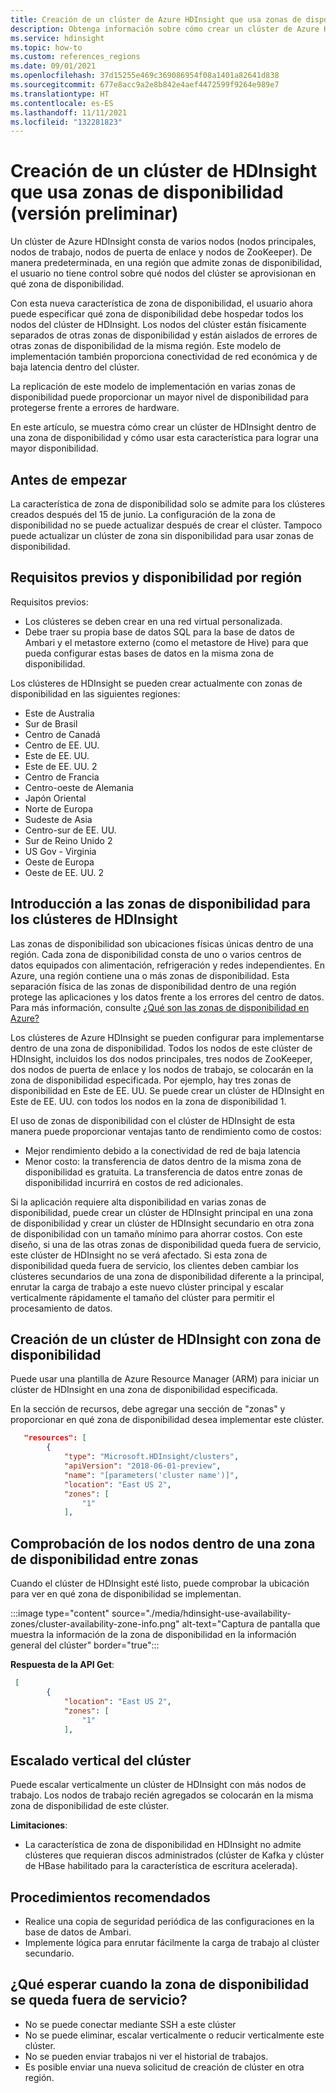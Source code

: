 ```yaml
---
title: Creación de un clúster de Azure HDInsight que usa zonas de disponibilidad
description: Obtenga información sobre cómo crear un clúster de Azure HDInsight que usa zonas de disponibilidad.
ms.service: hdinsight
ms.topic: how-to
ms.custom: references_regions
ms.date: 09/01/2021
ms.openlocfilehash: 37d15255e469c369086954f08a1401a82641d838
ms.sourcegitcommit: 677e8acc9a2e8b842e4aef4472599f9264e989e7
ms.translationtype: HT
ms.contentlocale: es-ES
ms.lasthandoff: 11/11/2021
ms.locfileid: "132281823"
---
```

# <a name="create-an-hdinsight-cluster-that-uses-availability-zones-preview"></a>Creación de un clúster de HDInsight que usa zonas de disponibilidad (versión preliminar)

Un clúster de Azure HDInsight consta de varios nodos (nodos principales, nodos de trabajo, nodos de puerta de enlace y nodos de ZooKeeper). De manera predeterminada, en una región que admite zonas de disponibilidad, el usuario no tiene control sobre qué nodos del clúster se aprovisionan en qué zona de disponibilidad. 

Con esta nueva característica de zona de disponibilidad, el usuario ahora puede especificar qué zona de disponibilidad debe hospedar todos los nodos del clúster de HDInsight. Los nodos del clúster están físicamente separados de otras zonas de disponibilidad y están aislados de errores de otras zonas de disponibilidad de la misma región. Este modelo de implementación también proporciona conectividad de red económica y de baja latencia dentro del clúster. 

La replicación de este modelo de implementación en varias zonas de disponibilidad puede proporcionar un mayor nivel de disponibilidad para protegerse frente a errores de hardware.

En este artículo, se muestra cómo crear un clúster de HDInsight dentro de una zona de disponibilidad y cómo usar esta característica para lograr una mayor disponibilidad. 

## <a name="before-you-begin"></a>Antes de empezar
La característica de zona de disponibilidad solo se admite para los clústeres creados después del 15 de junio. La configuración de la zona de disponibilidad no se puede actualizar después de crear el clúster. Tampoco puede actualizar un clúster de zona sin disponibilidad para usar zonas de disponibilidad.

## <a name="prerequisites-and-region-availability"></a>Requisitos previos y disponibilidad por región
Requisitos previos:

 - Los clústeres se deben crear en una red virtual personalizada. 
 - Debe traer su propia base de datos SQL para la base de datos de Ambari y el metastore externo (como el metastore de Hive) para que pueda configurar estas bases de datos en la misma zona de disponibilidad. 

Los clústeres de HDInsight se pueden crear actualmente con zonas de disponibilidad en las siguientes regiones:

 - Este de Australia
 - Sur de Brasil
 - Centro de Canadá
 - Centro de EE. UU.
 - Este de EE. UU.
 - Este de EE. UU. 2
 - Centro de Francia
 - Centro-oeste de Alemania
 - Japón Oriental
 - Norte de Europa
 - Sudeste de Asia
 - Centro-sur de EE. UU.
 - Sur de Reino Unido 2
 - US Gov - Virginia
 - Oeste de Europa
 - Oeste de EE. UU. 2

## <a name="overview-of-availability-zones-for-hdinsight-clusters"></a>Introducción a las zonas de disponibilidad para los clústeres de HDInsight

Las zonas de disponibilidad son ubicaciones físicas únicas dentro de una región. Cada zona de disponibilidad consta de uno o varios centros de datos equipados con alimentación, refrigeración y redes independientes. En Azure, una región contiene una o más zonas de disponibilidad. Esta separación física de las zonas de disponibilidad dentro de una región protege las aplicaciones y los datos frente a los errores del centro de datos. Para más información, consulte [¿Qué son las zonas de disponibilidad en Azure?](../availability-zones/az-overview.md)

Los clústeres de Azure HDInsight se pueden configurar para implementarse dentro de una zona de disponibilidad. Todos los nodos de este clúster de HDInsight, incluidos los dos nodos principales, tres nodos de ZooKeeper, dos nodos de puerta de enlace y los nodos de trabajo, se colocarán en la zona de disponibilidad especificada.  Por ejemplo, hay tres zonas de disponibilidad en Este de EE. UU. Se puede crear un clúster de HDInsight en Este de EE. UU. con todos los nodos en la zona de disponibilidad 1. 

El uso de zonas de disponibilidad con el clúster de HDInsight de esta manera puede proporcionar ventajas tanto de rendimiento como de costos: 

 - Mejor rendimiento debido a la conectividad de red de baja latencia
 - Menor costo: la transferencia de datos dentro de la misma zona de disponibilidad es gratuita. La transferencia de datos entre zonas de disponibilidad incurrirá en costos de red adicionales. 

Si la aplicación requiere alta disponibilidad en varias zonas de disponibilidad, puede crear un clúster de HDInsight principal en una zona de disponibilidad y crear un clúster de HDInsight secundario en otra zona de disponibilidad con un tamaño mínimo para ahorrar costos. Con este diseño, si una de las otras zonas de disponibilidad queda fuera de servicio, este clúster de HDInsight no se verá afectado. Si esta zona de disponibilidad queda fuera de servicio, los clientes deben cambiar los clústeres secundarios de una zona de disponibilidad diferente a la principal, enrutar la carga de trabajo a este nuevo clúster principal y escalar verticalmente rápidamente el tamaño del clúster para permitir el procesamiento de datos.   

## <a name="create-an-hdinsight-cluster-using-availability-zone"></a>Creación de un clúster de HDInsight con zona de disponibilidad
Puede usar una plantilla de Azure Resource Manager (ARM) para iniciar un clúster de HDInsight en una zona de disponibilidad especificada. 

En la sección de recursos, debe agregar una sección de "zonas" y proporcionar en qué zona de disponibilidad desea implementar este clúster. 

```json
   "resources": [
        {
            "type": "Microsoft.HDInsight/clusters",
            "apiVersion": "2018-06-01-preview",
            "name": "[parameters('cluster name')]",
            "location": "East US 2",
            "zones": [
                "1"
            ],
```
 
## <a name="verify-nodes-within-one-availability-zone-across-zones"></a>Comprobación de los nodos dentro de una zona de disponibilidad entre zonas
Cuando el clúster de HDInsight esté listo, puede comprobar la ubicación para ver en qué zona de disponibilidad se implementan.

:::image type="content" source="./media/hdinsight-use-availability-zones/cluster-availability-zone-info.png" alt-text="Captura de pantalla que muestra la información de la zona de disponibilidad en la información general del clúster" border="true":::

**Respuesta de la API Get**: 

```json
 [
        {
            "location": "East US 2",
            "zones": [
                "1"
            ],
```

## <a name="scale-up-the-cluster"></a>Escalado vertical del clúster
Puede escalar verticalmente un clúster de HDInsight con más nodos de trabajo. Los nodos de trabajo recién agregados se colocarán en la misma zona de disponibilidad de este clúster. 

**Limitaciones**: 

 - La característica de zona de disponibilidad en HDInsight no admite clústeres que requieran discos administrados (clúster de Kafka y clúster de HBase habilitado para la característica de escritura acelerada). 

## <a name="best-practices"></a>Procedimientos recomendados

 - Realice una copia de seguridad periódica de las configuraciones en la base de datos de Ambari. 
 - Implemente lógica para enrutar fácilmente la carga de trabajo al clúster secundario.

## <a name="when-az-goes-down-what-to-expect"></a>¿Qué esperar cuando la zona de disponibilidad se queda fuera de servicio?
 - No se puede conectar mediante SSH a este clúster
 - No se puede eliminar, escalar verticalmente o reducir verticalmente este clúster.
 - No se pueden enviar trabajos ni ver el historial de trabajos.
 - Es posible enviar una nueva solicitud de creación de clúster en otra región.

